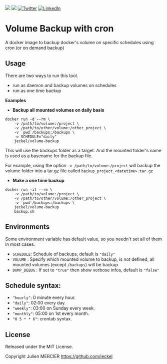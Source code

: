 [![](https://images.microbadger.com/badges/image/jeckel/volume-backup.svg)](https://microbadger.com/images/jeckel/volume-backup "Get your own image badge on microbadger.com") [![](https://images.microbadger.com/badges/version/jeckel/volume-backup.svg)](https://microbadger.com/images/jeckel/volume-backup "Get your own version badge on microbadger.com") [![Twitter](https://img.shields.io/badge/Twitter-%40jeckel4-blue.svg)](https://twitter.com/intent/user?screen_name=jeckel4) [![LinkedIn](https://img.shields.io/badge/LinkedIn-Julien%20Mercier-blue.svg)](https://www.linkedin.com/in/jeckel/)


# Volume Backup with cron

A docker image to backup docker's volume on specific schedules using cron (or on demand backup)

## Usage

There are two ways to run this tool.
- run as daemon and backup volumes on schedules
- run as one time backup

**Examples**

* **Backup all mounted volumes on daily basis**

```shell
docker run -d --rm \
	-v /path/to/volume:/project \
    -v /path/to/other/volume:/other_project \
	-v `pwd`/backups:/backups \
    -e SCHEDULE="daily"
	jeckel/volume-backup
```

This will use the backups folder as a target. And the mounted folder's name is used as a basename for the backup file.

For example, using the option `-v /path/to/volume:/project` will backup the volume folder into a tar.gz file called `backup_project_<datetime>.tar.gz`

* **Make a one time backup**

```shell
docker run -it --rm \
    -v /path/to/volume:/project \
    -v /path/to/other/volume:/other_project \
    -v `pwd`/backups:/backups \
    jeckel/volume-backup
    backup.sh
```

## Environments

Some environment variable has default value, so you needn't set all of them in most cases.

* `SCHEDULE`: Schedule of backups, default is `"daily"`
* `VOLUME` : Specify which mounted volume to backup, is not defined, all mounted volumes (except `/backups`) will be backup
* `DUMP_DEBUG` : If set to `"true"` then show verbose infos, default is `"false"`

## Schedule syntax:

* `"hourly"`: 0 minute every hour.
* `"daily"`: 02:00 every day.
* `"weekly"`: 03:00 on Sunday every week.
* `"monthly"`: 05:00 on 1st every month.
* `"0 5 * * 6"`: crontab syntax.


## License
Released under the MIT License.

Copyright Julien MERCIER https://github.com/jeckel
